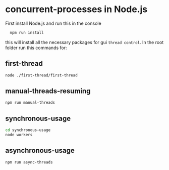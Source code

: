 # concurrent-processes in Node.js

First install Node.js and run this in the console

```bash
  npm run install
```

this will install all the necessary packages for gui `thread control`. In the root folder run this commands for:

## first-thread
```bash
node ./first-thread/first-thread
```

## manual-threads-resuming
```bash
npm run manual-threads
```

## synchronous-usage
```bash
cd synchronous-usage
node workers
```

## asynchronous-usage
```bash
npm run async-threads
```
